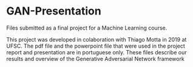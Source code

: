 # GAN-Presentation
Files submitted as a final project for a Machine Learning course.

This project was developed in colaboration with Thiago Motta in 2019 at UFSC.
The pdf file and the powerpoint file that were used in the project report and presentation are in portuguese only.
These files describe our results and overview of the Generative Adversarial Network framework 
